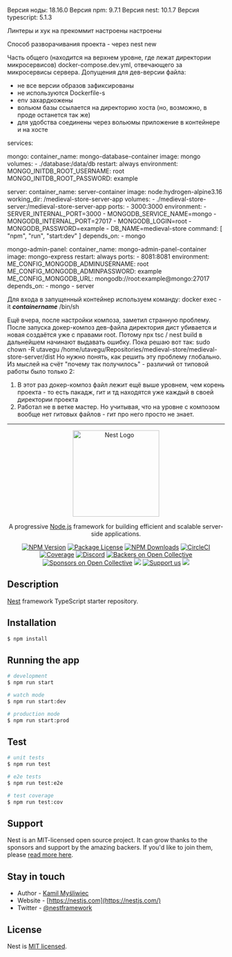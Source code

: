 Версия ноды: 18.16.0
Версия npm: 9.7.1
Версия nest: 10.1.7
Версия typescript: 5.1.3

Линтеры и хук на прекоммит настроены настроены

Способ разворачивания проекта - через nest new

Часть общего (находится на верхнем уровне, где лежат директории микросервисов) docker-compose.dev.yml, отвечающего за микросервисы сервера.
Допущения для дев-версии файла:
- не все версии образов зафиксированы
- не используются Dockerfile-s
- env захардкожены
- вольюм базы ссылается на директорию хоста (но, возможно, в проде останется так же)
- для удобства соединены через вольюмы приложение в контейнере и на хосте

services:

  mongo:
    container_name: mongo-database-container
    image: mongo
    volumes:
      - ./database:/data/db
    restart: always
    environment:
      MONGO_INITDB_ROOT_USERNAME: root
      MONGO_INITDB_ROOT_PASSWORD: example

  server:
    container_name: server-container
    image: node:hydrogen-alpine3.16
    working_dir: /medieval-store-server-app
    volumes:
      - ./medieval-store-server:/medieval-store-server-app
    ports:
      - 3000:3000
    environment:
      - SERVER_INTERNAL_PORT=3000
      - MONGODB_SERVICE_NAME=mongo
      - MONGODB_INTERNAL_PORT=27017
      - MONGODB_LOGIN=root
      - MONGODB_PASSWORD=example
      - DB_NAME=medieval-store
    command: [ "npm", "run", "start:dev" ]
    depends_on:
      - mongo

  mongo-admin-panel:
    container_name: mongo-admin-panel-container
    image: mongo-express
    restart: always
    ports:
      - 8081:8081
    environment:
      ME_CONFIG_MONGODB_ADMINUSERNAME: root
      ME_CONFIG_MONGODB_ADMINPASSWORD: example
      ME_CONFIG_MONGODB_URL: mongodb://root:example@mongo:27017
    depends_on:
      - mongo
      - server


Для входа в запущенный контейнер используем команду:
docker exec -it ***containername*** /bin/sh

Ещё вчера, после настройки композа, заметил странную проблему. После запуска докер-композ дев-файла директория дист убивается и новая создаётся уже с правами root. Потому npx tsc / nest build в дальнейшем начинают выдавать ошибку. Пока решаю вот так:
sudo chown -R utavegu /home/utavegu/Repositories/medieval-store/medieval-store-server/dist
Но нужно понять, как решить эту проблему глобально. Из мыслей на счёт "почему так получилось" - различий от типовой работы было только 2:
1) В этот раз докер-композ файл лежит ещё выше уровнем, чем корень проекта - то есть пакадж, гит и тд находятся уже каждый в своей директории проекта
2) Работал не в ветке мастер. Но учитывая, что на уровне с композом вообще нет гитовых файлов - гит про него просто не знает.

------------------------

<p align="center">
  <a href="http://nestjs.com/" target="blank"><img src="https://nestjs.com/img/logo-small.svg" width="200" alt="Nest Logo" /></a>
</p>

[circleci-image]: https://img.shields.io/circleci/build/github/nestjs/nest/master?token=abc123def456
[circleci-url]: https://circleci.com/gh/nestjs/nest

  <p align="center">A progressive <a href="http://nodejs.org" target="_blank">Node.js</a> framework for building efficient and scalable server-side applications.</p>
    <p align="center">
<a href="https://www.npmjs.com/~nestjscore" target="_blank"><img src="https://img.shields.io/npm/v/@nestjs/core.svg" alt="NPM Version" /></a>
<a href="https://www.npmjs.com/~nestjscore" target="_blank"><img src="https://img.shields.io/npm/l/@nestjs/core.svg" alt="Package License" /></a>
<a href="https://www.npmjs.com/~nestjscore" target="_blank"><img src="https://img.shields.io/npm/dm/@nestjs/common.svg" alt="NPM Downloads" /></a>
<a href="https://circleci.com/gh/nestjs/nest" target="_blank"><img src="https://img.shields.io/circleci/build/github/nestjs/nest/master" alt="CircleCI" /></a>
<a href="https://coveralls.io/github/nestjs/nest?branch=master" target="_blank"><img src="https://coveralls.io/repos/github/nestjs/nest/badge.svg?branch=master#9" alt="Coverage" /></a>
<a href="https://discord.gg/G7Qnnhy" target="_blank"><img src="https://img.shields.io/badge/discord-online-brightgreen.svg" alt="Discord"/></a>
<a href="https://opencollective.com/nest#backer" target="_blank"><img src="https://opencollective.com/nest/backers/badge.svg" alt="Backers on Open Collective" /></a>
<a href="https://opencollective.com/nest#sponsor" target="_blank"><img src="https://opencollective.com/nest/sponsors/badge.svg" alt="Sponsors on Open Collective" /></a>
  <a href="https://paypal.me/kamilmysliwiec" target="_blank"><img src="https://img.shields.io/badge/Donate-PayPal-ff3f59.svg"/></a>
    <a href="https://opencollective.com/nest#sponsor"  target="_blank"><img src="https://img.shields.io/badge/Support%20us-Open%20Collective-41B883.svg" alt="Support us"></a>
  <a href="https://twitter.com/nestframework" target="_blank"><img src="https://img.shields.io/twitter/follow/nestframework.svg?style=social&label=Follow"></a>
</p>
  <!--[![Backers on Open Collective](https://opencollective.com/nest/backers/badge.svg)](https://opencollective.com/nest#backer)
  [![Sponsors on Open Collective](https://opencollective.com/nest/sponsors/badge.svg)](https://opencollective.com/nest#sponsor)-->

## Description

[Nest](https://github.com/nestjs/nest) framework TypeScript starter repository.

## Installation

```bash
$ npm install
```

## Running the app

```bash
# development
$ npm run start

# watch mode
$ npm run start:dev

# production mode
$ npm run start:prod
```

## Test

```bash
# unit tests
$ npm run test

# e2e tests
$ npm run test:e2e

# test coverage
$ npm run test:cov
```

## Support

Nest is an MIT-licensed open source project. It can grow thanks to the sponsors and support by the amazing backers. If you'd like to join them, please [read more here](https://docs.nestjs.com/support).

## Stay in touch

- Author - [Kamil Myśliwiec](https://kamilmysliwiec.com)
- Website - [https://nestjs.com](https://nestjs.com/)
- Twitter - [@nestframework](https://twitter.com/nestframework)

## License

Nest is [MIT licensed](LICENSE).
